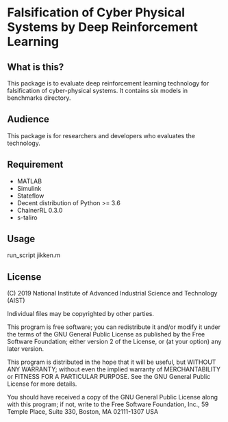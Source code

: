 # Falsification of Cyber Physical Systems by Deep Reinforcement Learning

## What is this?

This package is to evaluate deep reinforcement learning technology for falsification of cyber-physical systems.  It contains six models in benchmarks directory.

## Audience

This package is for researchers and developers who evaluates the technology.


## Requirement

- MATLAB
- Simulink
- Stateflow
- Decent distribution of Python >= 3.6
- ChainerRL 0.3.0
- s-taliro

## Usage

run_script jikken.m

## License

(C) 2019 National Institute of Advanced Industrial Science and Technology (AIST)

Individual files may be copyrighted by other parties.

This program is free software; you can redistribute it and/or modify it under the terms of the GNU General Public License as published by the Free Software Foundation; either version 2 of the License, or (at your option) any later version.                                    

This program is distributed in the hope that it will be useful, but WITHOUT ANY WARRANTY; without even the implied warranty of MERCHANTABILITY or FITNESS FOR A PARTICULAR PURPOSE.  See the GNU General Public License for more details.                           

You should have received a copy of the GNU General Public License along with this program; if not, write to the Free Software Foundation, Inc., 59 Temple Place, Suite 330, Boston, MA 02111-1307 USA
